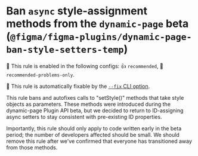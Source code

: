 # Ban `async` style-assignment methods from the `dynamic-page` beta (`@figma/figma-plugins/dynamic-page-ban-style-setters-temp`)

💼 This rule is enabled in the following configs: 👍 `recommended`, 🔦 `recommended-problems-only`.

🔧 This rule is automatically fixable by the [`--fix` CLI option](https://eslint.org/docs/latest/user-guide/command-line-interface#--fix).

<!-- end auto-generated rule header -->

This rule bans and autofixes calls to "setStyle()" methods that take style
objects as parameters. These methods were introduced during the dynamic-page
Plugin API beta, but we decided to return to ID-assigning async setters to
stay consistent with pre-existing ID properties.

Importantly, this rule should only apply to code written early in the beta
period; the number of developers affected should be small. We should remove
this rule after we've confirmed that everyone has transitioned away from
those methods.
